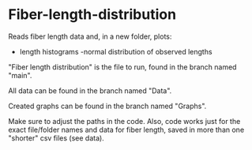 # Fiber-length-distribution

Reads fiber length data and, in a new folder, plots:

- length histograms
-normal distribution of observed lengths

"Fiber length distribution" is the file to run, found in the branch named "main".

All data can be found in the branch named "Data".

Created graphs can be found in the branch named "Graphs".

Make sure to adjust the paths in the code. Also, code works just for the exact file/folder names and data for fiber length, saved in more than one "shorter" csv files (see data).
